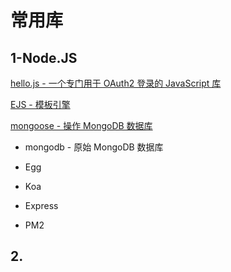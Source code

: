 # 常用库

## 1-Node.JS

[hello.js - 一个专门用于 OAuth2 登录的 JavaScript 库](https://adodson.com/hello.js/)

[EJS - 模板引擎](https://ejs.bootcss.com/)

[mongoose - 操作 MongoDB 数据库](https://mongoosejs.com/)

- mongodb - 原始 MongoDB 数据库

* Egg
* Koa
* Express

* PM2

## 2.
